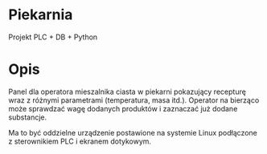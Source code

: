 <h1>Piekarnia</h1>
Projekt PLC + DB + Python

# Opis
Panel dla operatora mieszalnika ciasta w piekarni pokazujący recepturę wraz z różnymi parametrami (temperatura, masa itd.).
Operator na bierząco może sprawdzać wagę dodanych produktów i zaznaczać już dodane substancje.

Ma to być oddzielne urządzenie postawione na systemie Linux podłączone z sterownikiem PLC i ekranem dotykowym.
